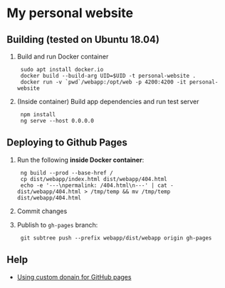 # My personal website

## Building (tested on Ubuntu 18.04)

1. Build and run Docker container

        sudo apt install docker.io
        docker build --build-arg UID=$UID -t personal-website .
        docker run -v `pwd`/webapp:/opt/web -p 4200:4200 -it personal-website

2. (Inside container) Build app dependencies and run test server

        npm install
        ng serve --host 0.0.0.0

## Deploying to Github Pages

1. Run the following **inside Docker container**:

        ng build --prod --base-href /
        cp dist/webapp/index.html dist/webapp/404.html
        echo -e '---\npermalink: /404.html\n---' | cat - dist/webapp/404.html > /tmp/temp && mv /tmp/temp dist/webapp/404.html

2. Commit changes

3. Publish to `gh-pages` branch:

        git subtree push --prefix webapp/dist/webapp origin gh-pages

## Help

- [Using custom donain for GitHub pages](https://medium.com/@hossainkhan/using-custom-domain-for-github-pages-86b303d3918a)
